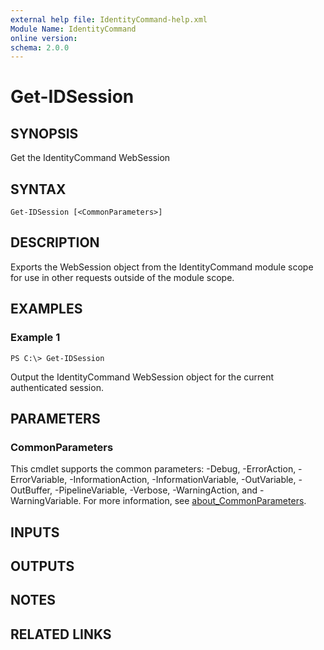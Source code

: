 ```yaml
---
external help file: IdentityCommand-help.xml
Module Name: IdentityCommand
online version:
schema: 2.0.0
---
```


# Get-IDSession

## SYNOPSIS
Get the IdentityCommand WebSession

## SYNTAX

```
Get-IDSession [<CommonParameters>]
```

## DESCRIPTION
Exports the WebSession object from the IdentityCommand module scope for use in other requests outside of the module scope.

## EXAMPLES

### Example 1
```
PS C:\> Get-IDSession
```

Output the IdentityCommand WebSession object for the current authenticated session.

## PARAMETERS

### CommonParameters
This cmdlet supports the common parameters: -Debug, -ErrorAction, -ErrorVariable, -InformationAction, -InformationVariable, -OutVariable, -OutBuffer, -PipelineVariable, -Verbose, -WarningAction, and -WarningVariable. For more information, see [about_CommonParameters](http://go.microsoft.com/fwlink/?LinkID=113216).

## INPUTS

## OUTPUTS

## NOTES

## RELATED LINKS
